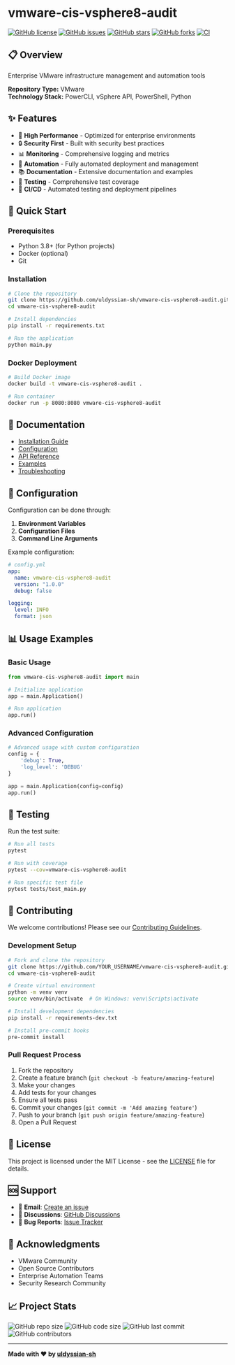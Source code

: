 # vmware-cis-vsphere8-audit

[![GitHub license](https://img.shields.io/github/license/uldyssian-sh/vmware-cis-vsphere8-audit)](https://github.com/uldyssian-sh/vmware-cis-vsphere8-audit/blob/main/LICENSE)
[![GitHub issues](https://img.shields.io/github/issues/uldyssian-sh/vmware-cis-vsphere8-audit)](https://github.com/uldyssian-sh/vmware-cis-vsphere8-audit/issues)
[![GitHub stars](https://img.shields.io/github/stars/uldyssian-sh/vmware-cis-vsphere8-audit)](https://github.com/uldyssian-sh/vmware-cis-vsphere8-audit/stargazers)
[![GitHub forks](https://img.shields.io/github/forks/uldyssian-sh/vmware-cis-vsphere8-audit)](https://github.com/uldyssian-sh/vmware-cis-vsphere8-audit/network)
[![CI](https://github.com/uldyssian-sh/vmware-cis-vsphere8-audit/workflows/CI/badge.svg)](https://github.com/uldyssian-sh/vmware-cis-vsphere8-audit/actions)

## 📋 Overview

Enterprise VMware infrastructure management and automation tools

**Repository Type:** VMware  
**Technology Stack:** PowerCLI, vSphere API, PowerShell, Python

## ✨ Features

- 🚀 **High Performance** - Optimized for enterprise environments
- 🔒 **Security First** - Built with security best practices
- 📊 **Monitoring** - Comprehensive logging and metrics
- 🔧 **Automation** - Fully automated deployment and management
- 📚 **Documentation** - Extensive documentation and examples
- 🧪 **Testing** - Comprehensive test coverage
- 🔄 **CI/CD** - Automated testing and deployment pipelines

## 🚀 Quick Start

### Prerequisites

- Python 3.8+ (for Python projects)
- Docker (optional)
- Git

### Installation

```bash
# Clone the repository
git clone https://github.com/uldyssian-sh/vmware-cis-vsphere8-audit.git
cd vmware-cis-vsphere8-audit

# Install dependencies
pip install -r requirements.txt

# Run the application
python main.py
```

### Docker Deployment

```bash
# Build Docker image
docker build -t vmware-cis-vsphere8-audit .

# Run container
docker run -p 8080:8080 vmware-cis-vsphere8-audit
```

## 📖 Documentation

- [Installation Guide](docs/installation.md)
- [Configuration](docs/configuration.md)
- [API Reference](docs/api.md)
- [Examples](examples/)
- [Troubleshooting](docs/troubleshooting.md)

## 🔧 Configuration

Configuration can be done through:

1. **Environment Variables**
2. **Configuration Files**
3. **Command Line Arguments**

Example configuration:

```yaml
# config.yml
app:
  name: vmware-cis-vsphere8-audit
  version: "1.0.0"
  debug: false

logging:
  level: INFO
  format: json
```

## 📊 Usage Examples

### Basic Usage

```python
from vmware-cis-vsphere8-audit import main

# Initialize application
app = main.Application()

# Run application
app.run()
```

### Advanced Configuration

```python
# Advanced usage with custom configuration
config = {
    'debug': True,
    'log_level': 'DEBUG'
}

app = main.Application(config=config)
app.run()
```

## 🧪 Testing

Run the test suite:

```bash
# Run all tests
pytest

# Run with coverage
pytest --cov=vmware-cis-vsphere8-audit

# Run specific test file
pytest tests/test_main.py
```

## 🤝 Contributing

We welcome contributions! Please see our [Contributing Guidelines](CONTRIBUTING.md).

### Development Setup

```bash
# Fork and clone the repository
git clone https://github.com/YOUR_USERNAME/vmware-cis-vsphere8-audit.git
cd vmware-cis-vsphere8-audit

# Create virtual environment
python -m venv venv
source venv/bin/activate  # On Windows: venv\Scripts\activate

# Install development dependencies
pip install -r requirements-dev.txt

# Install pre-commit hooks
pre-commit install
```

### Pull Request Process

1. Fork the repository
2. Create a feature branch (`git checkout -b feature/amazing-feature`)
3. Make your changes
4. Add tests for your changes
5. Ensure all tests pass
6. Commit your changes (`git commit -m 'Add amazing feature'`)
7. Push to your branch (`git push origin feature/amazing-feature`)
8. Open a Pull Request

## 📄 License

This project is licensed under the MIT License - see the [LICENSE](LICENSE) file for details.

## 🆘 Support

- 📧 **Email**: [Create an issue](https://github.com/uldyssian-sh/vmware-cis-vsphere8-audit/issues/new)
- 💬 **Discussions**: [GitHub Discussions](https://github.com/uldyssian-sh/vmware-cis-vsphere8-audit/discussions)
- 🐛 **Bug Reports**: [Issue Tracker](https://github.com/uldyssian-sh/vmware-cis-vsphere8-audit/issues)

## 🙏 Acknowledgments

- VMware Community
- Open Source Contributors
- Enterprise Automation Teams
- Security Research Community

## 📈 Project Stats

![GitHub repo size](https://img.shields.io/github/repo-size/uldyssian-sh/vmware-cis-vsphere8-audit)
![GitHub code size](https://img.shields.io/github/languages/code-size/uldyssian-sh/vmware-cis-vsphere8-audit)
![GitHub last commit](https://img.shields.io/github/last-commit/uldyssian-sh/vmware-cis-vsphere8-audit)
![GitHub contributors](https://img.shields.io/github/contributors/uldyssian-sh/vmware-cis-vsphere8-audit)

---

**Made with ❤️ by [uldyssian-sh](https://github.com/uldyssian-sh)**
